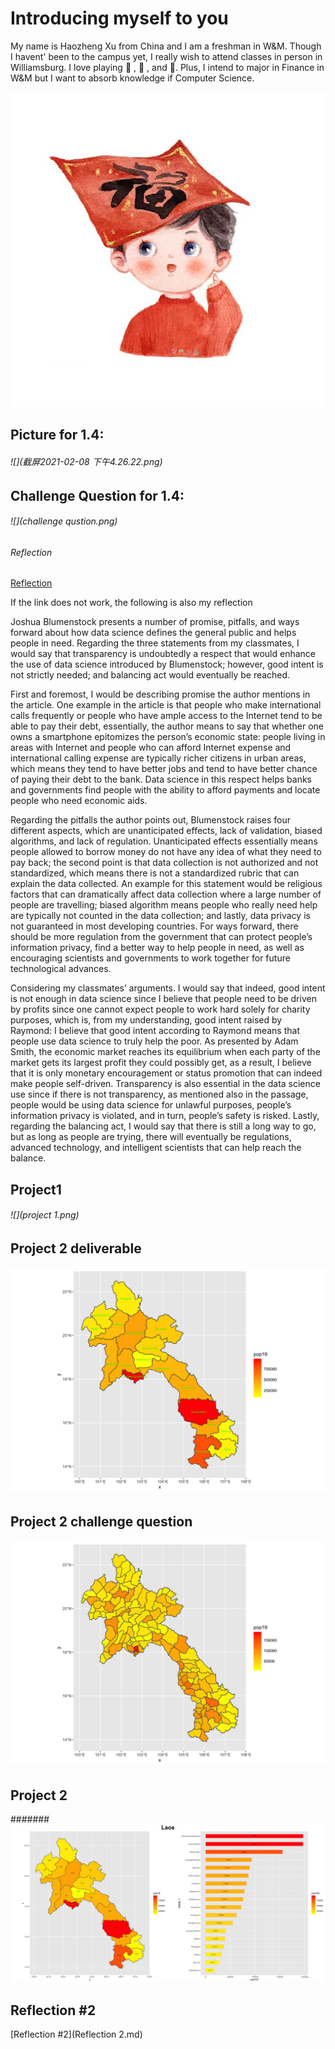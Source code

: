 # Introducing myself to you
My name is Haozheng Xu from China and I am a freshman in W&M. Though I havent' been to the campus yet, I really wish to attend classes in person in Williamsburg. I love playing 🏀 , 🏈 , and 🏃. Plus, I intend to major in Finance in W&M but I want to absorb knowledge if Computer Science.

![](details.png)


## Picture for 1.4:

###### ![](截屏2021-02-08 下午4.26.22.png)



## Challenge Question for 1.4:

###### ![](challenge qustion.png)





###### Reflection
[Reflection](https://docs.google.com/document/d/1tauA0HOqAXerVZ25IcMBbp21wflgHXanwBNmVY57SaQ/edit)

If the link does not work, the following is also my reflection


Joshua Blumenstock presents a number of promise, pitfalls, and ways forward about how data science defines the general public and helps people in need. Regarding the three statements from my classmates, I would say that transparency is undoubtedly a respect that would enhance the use of data science introduced by Blumenstock; however, good intent is not strictly needed; and balancing act would eventually be reached.

First and foremost, I would be describing promise the author mentions in the article. One example in the article is that people who make international calls frequently or people who have ample access to the Internet tend to be able to pay their debt, essentially, the author means to say that whether one owns a smartphone epitomizes the person’s economic state: people living in areas with Internet and people who can afford Internet expense and international calling expense are typically richer citizens in urban areas, which means they tend to have better jobs and tend to have better chance of paying their debt to the bank. Data science in this respect helps banks and governments find people with the ability to afford payments and locate people who need economic aids.

Regarding the pitfalls the author points out, Blumenstock raises four different aspects, which are unanticipated effects, lack of validation, biased algorithms, and lack of regulation. Unanticipated effects essentially means people allowed to borrow money do not have any idea of what they need to pay back; the second point is that data collection is not authorized and not standardized, which means there is not a standardized rubric that can explain the data collected. An example for this statement would be religious factors that can dramatically affect data collection where a large number of people are travelling; biased algorithm means people who really need help are typically not counted in the data collection; and lastly, data privacy is not guaranteed in most developing countries. For ways forward, there should be more regulation from the government that can protect people’s information privacy, find a better way to help people in need, as well as encouraging scientists and governments to work together for future technological advances.


Considering my classmates’ arguments. I would say that indeed, good intent is not enough in data science since I believe that people need to be driven by profits since one cannot expect people to work hard solely for charity purposes, which is, from my understanding, good intent raised by Raymond: I believe that good intent according to Raymond means that people use data science to truly help the poor. As presented by Adam Smith, the economic market reaches its equilibrium when each party of the market gets its largest profit they could possibly get, as a result, I believe that it is only monetary encouragement or status promotion that can indeed make people self-driven.
Transparency is also essential in the data science use since if there is not transparency, as mentioned also in the passage, people would be using data science for unlawful purposes, people’s information privacy is violated, and in turn, people’s safety is risked. Lastly, regarding the balancing act, I would say that there is still a long way to go, but as long as people are trying, there will eventually be regulations, advanced technology, and intelligent scientists that can help reach the balance.


## Project1
###### ![](project 1.png)

## Project 2 deliverable
###### ![](lao_pop20.png)

## Project 2 challenge question
###### ![](lao_pop21_.png)

## Project 2
####### ![](Laos.png)

## Reflection #2
[Reflection #2](Reflection 2.md)
